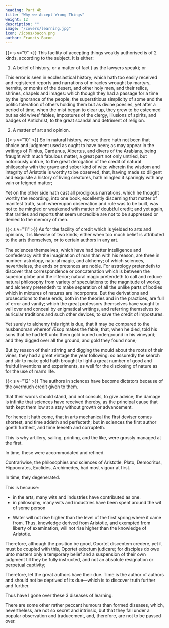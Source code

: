 ```yaml
---
heading: Part 4b 
title: "Why we Accept Wrong Things"
weight: 12
description: ""
image: "/covers/learning.jpg"
icon: /icons/bacon.png
author: Francis Bacon
---
```




{{< s v="9" >}} This facility of accepting things weakly authorised is of 2 kinds, according to the subject. It is either:

1. A belief of history, or a matter of fact ( as the lawyers speak); or

This error is seen in ecclesiastical history; which hath too easily received and registered reports and narrations of miracles wrought by martyrs, hermits, or monks of the desert, and other holy men, and their relics, shrines, chapels and images: which though they had a passage for a time by the ignorance of the people, the superstitious simplicity of some and the politic toleration of others holding them but as divine poesies, yet after a period of time, when the mist began to clear up, they grew to be esteemed but as old wives’ fables, impostures of the clergy, illusions of spirits, and badges of Antichrist, to the great scandal and detriment of religion.


2. A matter of art and opinion.


{{< s v="10" >}} So in natural history, we see there hath not been that choice and judgment used as ought to have been; as may appear in the writings of Plinius, Cardanus, Albertus, and divers of the Arabians, being fraught with much fabulous matter, a great part not only untried, but notoriously untrue, to the great derogation of the credit of natural philosophy with the grave and sober kind of wits: wherein the wisdom and integrity of Aristotle is worthy to be observed, that, having made so diligent and exquisite a history of living creatures, hath mingled it sparingly with any vain or feigned matter; 

Yet on the other side hath cast all prodigious narrations, which he thought worthy the recording, into one book, excellently discerning that matter of manifest truth, such whereupon observation and rule was to be built, was not to be mingled or weakened with matter of doubtful credit; and yet again, that rarities and reports that seem uncredible are not to be suppressed or denied to the memory of men.

{{< s v="11" >}} As for the facility of credit which is yielded to arts and opinions, it is likewise of two kinds; either when too much belief is attributed to the arts themselves, or to certain authors in any art.

The sciences themselves, which have had better intelligence and confederacy with the imagination of man than with his reason, are three in number: astrology, natural magic, and alchemy; of which sciences, nevertheless, the ends or pretences are noble.  For astrology pretendeth to discover that correspondence or concatenation which is between the superior globe and the inferior; natural magic pretendeth to call and reduce natural philosophy from variety of speculations to the magnitude of works; and alchemy pretendeth to make separation of all the unlike parts of bodies which in mixtures of natures are incorporate.  But the derivations and prosecutions to these ends, both in the theories and in the practices, are full of error and vanity; which the great professors themselves have sought to veil over and conceal by enigmatical writings, and referring themselves to auricular traditions and such other devices, to save the credit of impostures. 

Yet surely to alchemy this right is due, that it may be compared to the husbandman whereof Æsop makes the fable; that, when he died, told his sons that he had left unto them gold buried underground in his vineyard; and they digged over all the ground, and gold they found none; 

But by reason of their stirring and digging the mould about the roots of their vines, they had a great vintage the year following: so assuredly the search and stir to make gold hath brought to light a great number of good and fruitful inventions and experiments, as well for the disclosing of nature as for the use of man’s life.


{{< s v="12" >}} The authors in sciences have become dictators because of the overmuch credit given to them. 

 that their words should stand, and not consuls, to give advice; the damage is infinite that sciences have received thereby, as the principal cause that hath kept them low at a stay without growth or advancement.  

For hence it hath come, that in arts mechanical the first deviser comes shortest, and time addeth and perfecteth; but in sciences the first author goeth furthest, and time leeseth and corrupteth. 

This is why artillery, sailing, printing, and the like, were grossly managed at the first. 

In time, these were accommodated and refined. 

Contrariwise, the philosophies and sciences of Aristotle, Plato, Democritus, Hippocrates, Euclides, Archimedes, had most vigour at first. 

In time, they degenerated. 

This is because:
- in the arts, many wits and industries have contributed as one. 
- in philosophy, many wits and industries have been spent around the wit of some person
<!-- , whom many times they have rather depraved than illustrated. -->
  - Water will not rise higher than the level of the first spring where it came from. Thus, knowledge derived from Aristotle, and exempted from liberty of examination, will not rise higher than the knowledge of Aristotle.  

Therefore, although the position be good, Oportet discentem credere, yet it must be coupled with this, Oportet edoctum judicare; for disciples do owe unto masters only a temporary belief and a suspension of their own judgment till they be fully instructed, and not an absolute resignation or perpetual captivity; 

Therefore, let the great authors have their due. Time is the author of authors and should not be deprived of its due—which is to discover truth further and further. 

Thus have I gone over these 3 diseases of learning.

There are some other rather peccant humours than formed diseases, which, nevertheless, are not so secret and intrinsic, but that they fall under a popular observation and traducement, and, therefore, are not to be passed over.
